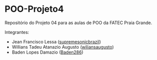 # POO-Projeto4

Repositório do Projeto 04 para as aulas de POO da FATEC Praia Grande.

Integrantes:
* Jean Francisco Lessa ([supremesonicbrazil](https://github.com/supremesonicbrazil))
* Willians Tadeu Atanazio Augusto ([wiliansaugusto](https://github.com/wiliansaugusto))
* Baden Lopes Damazio ([Baden286](https://github.com/Baden286))